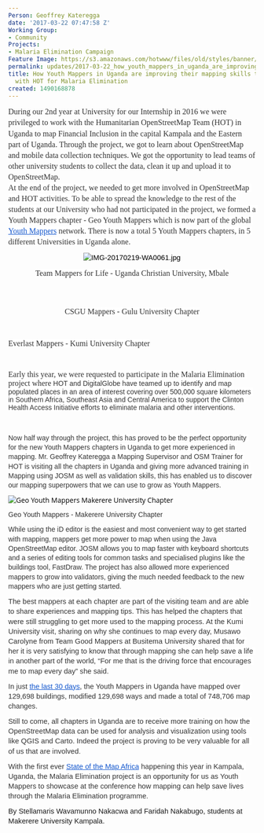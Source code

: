 ```yaml
---
Person: Geoffrey Kateregga
date: '2017-03-22 07:47:58 Z'
Working Group:
- Community
Projects:
- Malaria Elimination Campaign
Feature Image: https://s3.amazonaws.com/hotwww/files/old/styles/banner/public/makerere.jpg
permalink: updates/2017-03-22_how_youth_mappers_in_uganda_are_improving_their_mapping_skills_through_mapping_w
title: How Youth Mappers in Uganda are improving their mapping skills through mapping
  with HOT for Malaria Elimination
created: 1490168878
---
```

<p style="line-height: 1.3800000000000001; margin-top: 0pt; margin-bottom: 0pt;" dir="ltr"><span style="color: #333333; font-family: Calibri; font-size: 12pt; font-style: normal; font-variant-ligatures: normal; font-variant-caps: normal; font-weight: 400; white-space: pre-wrap;">During our 2nd year at University for our Internship in 2016 we were privileged to work with the Humanitarian OpenStreetMap Team (HOT) in Uganda to map Financial Inclusion in the capital Kampala and the Eastern part of Uganda. Through the project, we got to learn about OpenStreetMap and mobile data collection techniques. We got the opportunity to lead teams of other university students to collect the data, clean it up and upload it to OpenStreetMap. </span></p><p style="line-height: 1.3800000000000001; margin-top: 0pt; margin-bottom: 8pt;" dir="ltr"><span style="font-size: 12pt; font-family: Calibri; color: #333333; background-color: #ffffff; font-weight: 400; font-style: normal; font-variant: normal; text-decoration: none; vertical-align: baseline; white-space: pre-wrap;">At the end of the project, we needed to get more involved in OpenStreetMap and HOT activities. To be able to spread the knowledge to the rest of the students at our University who had not participated in the project, we formed a Youth Mappers chapter - Geo Youth Mappers which is now part of the global </span><a style="text-decoration: none;" href="http://www.youthmappers.org/"><span style="font-size: 12pt; font-family: Calibri; color: #1155cc; background-color: #ffffff; font-weight: 400; font-style: normal; font-variant: normal; text-decoration: underline; vertical-align: baseline; white-space: pre-wrap;">Youth Mappers</span></a><span style="font-size: 12pt; font-family: Calibri; color: #333333; background-color: #ffffff; font-weight: 400; font-style: normal; font-variant: normal; text-decoration: none; vertical-align: baseline; white-space: pre-wrap;"> network. There is now a total 5 Youth Mappers chapters, in 5 different Universities in Uganda alone.</span></p><p style="line-height: 1.3800000000000001; margin-top: 0pt; margin-bottom: 8pt; text-align: center;" dir="ltr"><span style="font-size: 11pt; font-family: Arial; color: #000000; background-color: transparent; font-weight: 400; font-style: normal; font-variant: normal; text-decoration: none; vertical-align: baseline; white-space: pre-wrap;"><img style="border: none; transform: rotate(0.00rad); -webkit-transform: rotate(0.00rad);" src="https://lh5.googleusercontent.com/z6tTIFwvGhTF_GSVKoGQ5BEuw1mKY_BrK7wrXFj3TKRL9D6JKpcTXO6JmySVOBsOy33ah6G2Y1-eA-uRjerZydRNqv6Sy71oZ00NVCqzLeeuvnInCGJb82DeNok6d3tqcZA9wETeWQkroQRAvw" alt="IMG-20170219-WA0061.jpg" style="width:624px;height:352px"></span></p><p style="line-height: 1.3800000000000001; margin-top: 0pt; margin-bottom: 8pt; text-align: center;" dir="ltr"><span style="font-size: 12pt; font-family: Calibri; color: #333333; background-color: #ffffff; font-weight: 400; font-style: normal; font-variant: normal; text-decoration: none; vertical-align: baseline; white-space: pre-wrap;">Team Mappers for Life - Uganda Christian University, Mbale</span></p><p><strong style="font-weight: normal;">&nbsp;</strong></p><p style="line-height: 1.3800000000000001; margin-top: 0pt; margin-bottom: 8pt; text-align: center;" dir="ltr"><span style="font-size: 11pt; font-family: Arial; color: #000000; background-color: transparent; font-weight: 400; font-style: normal; font-variant: normal; text-decoration: none; vertical-align: baseline; white-space: pre-wrap;"><img style="border: none; transform: rotate(0.00rad); -webkit-transform: rotate(0.00rad);" src="https://lh4.googleusercontent.com/dRy4Dxdw9W68cXPlSqQLGyacdyTx2XjyXGMZJd1P_abH_4ePBzNZ299rgOgrqb_twzcGPzn8bXbNNbcCIlN0vbSIOLecJYBvFFTE36QQABEtwQ4Mk57hZTtpG1SDLebE6mlBdyseD2QSqIWW0g" alt="" style="width:510px;height:382px"></span></p><p style="line-height: 1.3800000000000001; margin-top: 0pt; margin-bottom: 8pt; text-align: center;" dir="ltr"><span style="font-size: 12pt; font-family: Calibri; color: #333333; background-color: #ffffff; font-weight: 400; font-style: normal; font-variant: normal; text-decoration: none; vertical-align: baseline; white-space: pre-wrap;">CSGU Mappers - Gulu University Chapter</span></p><p><strong style="font-weight: normal;"><img style="border: none; transform: rotate(0.00rad); -webkit-transform: rotate(0.00rad);" src="https://lh5.googleusercontent.com/-asnn2fSMQNIuYFa6JGJ844hw3KObJ7PwmmCWSiFPdachoyYY4qDU3-DVy3dLkfbeFZKHd-idj_CbQlr-aL9Grl7oPgK72GloMy4fqEM5fYRTpRqwOaFwJViXceJTkfR71ORwBLTgRhsdwLS9Q" alt="" style="width:624px;height:352px">&nbsp;</strong></p><p><span style="font-size: 12pt; font-family: Calibri; color: #333333; background-color: #ffffff; font-weight: 400; font-style: normal; font-variant: normal; text-decoration: none; vertical-align: baseline; white-space: pre-wrap;"><span style="font-family: Calibri; font-size: 16px; font-style: normal; font-variant-ligatures: normal; font-variant-caps: normal; font-weight: normal;">Everlast Mappers - Kumi University Chapter</span></span></p><p>&nbsp;</p><p><span style="font-size: 12pt; font-family: Calibri; color: #333333; background-color: #ffffff; font-weight: 400; font-style: normal; font-variant: normal; text-decoration: none; vertical-align: baseline; white-space: pre-wrap;">Early this year, we were requested to participate in the Malaria Elimination project where </span><span style="font-size: 10.5pt; font-family: Arial; color: #333333; background-color: #ffffff; font-weight: 400; font-style: normal; font-variant: normal; text-decoration: none; vertical-align: baseline; white-space: pre-wrap;">HOT and DigitalGlobe have teamed up to identify and map populated places in an area of interest covering over 500,000 square kilometers in Southern Africa, Southeast Asia and Central America to support the Clinton Health Access Initiative efforts to eliminate malaria and other interventions.</span></p><p>&nbsp;</p><p style="line-height: 1.3800000000000001; margin-top: 0pt; margin-bottom: 8pt;" dir="ltr"><span style="font-size: 10.5pt; font-family: Arial; color: #333333; background-color: #ffffff; font-weight: 400; font-style: normal; font-variant: normal; text-decoration: none; vertical-align: baseline; white-space: pre-wrap;">Now half way through the project, this has proved to be the perfect opportunity for the new Youth Mappers chapters in Uganda to get more experienced in mapping. Mr. Geoffrey Kateregga a Mapping Supervisor and OSM Trainer for HOT is visiting all the chapters in Uganda and giving more advanced training in Mapping using JOSM as well as validation skills, this has enabled us to discover our mapping superpowers that we can use to grow as Youth Mappers.</span></p><p style="line-height: 1.3800000000000001; margin-top: 0pt; margin-bottom: 8pt;" dir="ltr"><span style="font-size: 10.5pt; font-family: Arial; color: #333333; background-color: #ffffff; font-weight: 400; font-style: normal; font-variant: normal; text-decoration: none; vertical-align: baseline; white-space: pre-wrap;"><img style="font-style: normal; font-variant-ligatures: normal; font-variant-caps: normal; font-weight: normal; font-size: 14px; font-family: 'Open Sans', Arial, sans-serif; color: #000000; white-space: normal;" title="Geo Youth Mappers Makerere University Chapter" src="https://s3.amazonaws.com/hotwww/files/old/makerere.jpg" alt="Geo Youth Mappers Makerere University Chapter" style="width:2048px;height:1152px"></span></p><p style="line-height: 1.3800000000000001; margin-top: 0pt; margin-bottom: 8pt;" dir="ltr"><span style="color: #333333; font-family: Arial; font-size: 10.5pt; font-style: normal; font-variant-ligatures: normal; font-variant-caps: normal; font-weight: 400; white-space: pre-wrap;">Geo Youth Mappers - Makerere University Chapter</span></p><p style="line-height: 1.3800000000000001; margin-top: 0pt; margin-bottom: 8pt;" dir="ltr"><span style="color: #333333; font-family: Arial; font-size: 10.5pt; font-style: normal; font-variant-ligatures: normal; font-variant-caps: normal; font-weight: 400; white-space: pre-wrap;">While using the iD editor is the easiest and most convenient way to get started with mapping, mappers get more power to map when using the Java OpenStreetMap editor. JOSM allows you to map faster with keyboard shortcuts and a series of editing tools for common tasks and specialised plugins like the buildings tool, FastDraw. The project has also allowed more experienced mappers to grow into validators, giving the much needed feedback to the new mappers who are just getting started.</span></p><p style="line-height: 1.3800000000000001; margin-top: 0pt; margin-bottom: 8pt;" dir="ltr"><span style="font-size: 11pt; font-family: Arial; color: #333333; background-color: #ffffff; font-weight: 400; font-style: normal; font-variant: normal; text-decoration: none; vertical-align: baseline; white-space: pre-wrap;">The best mappers at each chapter are part of the visiting team and are able to share experiences and mapping tips. This has helped the chapters that were still struggling to get more used to the mapping process. At the Kumi University visit, sharing on why she continues to map every day, Musawo Carolyne from Team Good Mappers at Busitema University shared that for her it is very satisfying to know that through mapping she can help save a life in another part of the world, “For me that is the driving force that encourages me to map every day” she said.</span></p><p style="line-height: 1.3800000000000001; margin-top: 0pt; margin-bottom: 8pt;" dir="ltr"><span style="font-size: 11pt; font-family: Arial; color: #333333; background-color: #ffffff; font-weight: 400; font-style: normal; font-variant: normal; text-decoration: none; vertical-align: baseline; white-space: pre-wrap;">In just </span><a style="text-decoration: none;" href="http://resultmaps.neis-one.org/osm-changesets?comment=YouthMappersUganda#2/-0.2/-27.1"><span style="font-size: 11pt; font-family: Arial; color: #1155cc; background-color: #ffffff; font-weight: 400; font-style: normal; font-variant: normal; text-decoration: underline; vertical-align: baseline; white-space: pre-wrap;">the last 30 days</span></a><span style="font-size: 11pt; font-family: Arial; color: #333333; background-color: #ffffff; font-weight: 400; font-style: normal; font-variant: normal; text-decoration: none; vertical-align: baseline; white-space: pre-wrap;">, the Youth Mappers in Uganda have mapped over 129,698 buildings, modified 129,698 ways and made a total of 748,706 map changes. </span></p><p style="line-height: 1.3800000000000001; margin-top: 0pt; margin-bottom: 8pt;" dir="ltr"><span style="font-size: 11pt; font-family: Arial; color: #333333; background-color: #ffffff; font-weight: 400; font-style: normal; font-variant: normal; text-decoration: none; vertical-align: baseline; white-space: pre-wrap;">Still to come, all chapters in Uganda are to receive more training on how the OpenStreetMap data can be used for analysis and visualization using tools like QGIS and Carto. Indeed the project is proving to be very valuable for all of us that are involved.</span></p><p style="line-height: 1.3800000000000001; margin-top: 0pt; margin-bottom: 8pt;" dir="ltr"><span style="font-size: 11pt; font-family: Arial; color: #333333; background-color: #ffffff; font-weight: 400; font-style: normal; font-variant: normal; text-decoration: none; vertical-align: baseline; white-space: pre-wrap;">With the first ever </span><a style="text-decoration: none;" href="http://sotmafrica.org"><span style="font-size: 11pt; font-family: Arial; color: #1155cc; background-color: #ffffff; font-weight: 400; font-style: normal; font-variant: normal; text-decoration: underline; vertical-align: baseline; white-space: pre-wrap;">State of the Map Africa</span></a><span style="font-size: 11pt; font-family: Arial; color: #333333; background-color: #ffffff; font-weight: 400; font-style: normal; font-variant: normal; text-decoration: none; vertical-align: baseline; white-space: pre-wrap;"> happening this year in Kampala, Uganda, the Malaria Elimination project is an opportunity for us as Youth Mappers to showcase at the conference how mapping can help save lives through the Malaria Elimination programme.</span></p><p style="line-height: 1.3800000000000001; margin-top: 0pt; margin-bottom: 8pt;" dir="ltr"><span style="font-family: Arial; font-size: 14.6667px; font-style: normal; font-variant-ligatures: normal; font-variant-caps: normal; white-space: pre-wrap;">By Stellamaris Wavamunno Nakacwa and Faridah Nakabugo, students at Makerere University Kampala.</span></p><p><span style="font-weight: normal;"><br><br></span></p>
